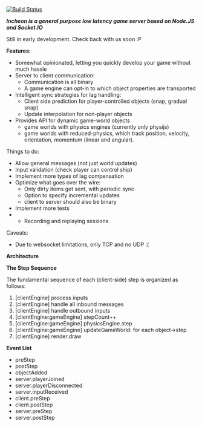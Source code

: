 [![Build Status](https://travis-ci.org/OpherV/Incheon.svg?branch=master)](https://travis-ci.org/OpherV/Incheon)

***Incheon is a general purpose low latency game server based on Node.JS and Socket.IO***

Still in early development. Check back with us soon :P

**Features:**

* Somewhat opinionated, letting you quickly develop your game without much hassle
* Server to client communication:
    * Communication is all binary
    * A game engine can opt-in to which object properties are transported
* Intelligent sync strategies for lag handling:
    * Client side prediction for player-controlled objects (snap, gradual snap)
    * Update interpolation for non-player objects
* Provides API for dynamic game-world objects
    * game worlds with physics engines (currently only physijs)
    * game worlds with reduced-physics, which track position, velocity, orientation, momentum (linear and angular).

Things to do:

* Allow general messages (not just world updates)
* Input validation (check player can control ship)
* Implement more types of lag compensation
* Optimize what goes over the wire:
    * Only dirty items get sent, with periodic sync
    * Option to specify incremental updates
    * client to server should also be binary
* Implement more tests
* * Recording and replaying sessions


Caveats:

* Due to websocket limitations, only TCP and no UDP :(

**Architecture**

**The Step Sequence**

The fundamental sequence of each (client-side) step is organized as follows:

1. [clientEngine] process inputs
2. [clientEngine] handle all inbound messages
3. [clientEngine] handle outbound inputs
4. [clientEngine:gameEngine] stepCount++
5. [clientEngine:gameEngine] physicsEngine.step
6. [clientEngine:gameEngine] updateGameWorld: for each object->step
7. [clientEngine] render.draw

**Event List**

* preStep
* postStep
* objectAdded
* server.playerJoined
* server.playerDisconnected
* server.inputReceived
* client.preStep
* client.postStep
* server.preStep
* server.postStep
